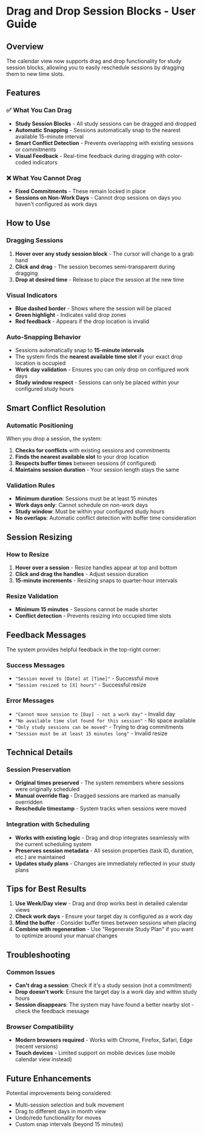 # Drag and Drop Session Blocks - User Guide

## Overview

The calendar view now supports drag and drop functionality for study session blocks, allowing you to easily reschedule sessions by dragging them to new time slots.

## Features

### ✅ What You Can Drag
- **Study Session Blocks** - All study sessions can be dragged and dropped
- **Automatic Snapping** - Sessions automatically snap to the nearest available 15-minute interval
- **Smart Conflict Detection** - Prevents overlapping with existing sessions or commitments
- **Visual Feedback** - Real-time feedback during dragging with color-coded indicators

### ❌ What You Cannot Drag
- **Fixed Commitments** - These remain locked in place
- **Sessions on Non-Work Days** - Cannot drop sessions on days you haven't configured as work days

## How to Use

### Dragging Sessions
1. **Hover over any study session block** - The cursor will change to a grab hand
2. **Click and drag** - The session becomes semi-transparent during dragging
3. **Drop at desired time** - Release to place the session at the new time

### Visual Indicators
- **Blue dashed border** - Shows where the session will be placed
- **Green highlight** - Indicates valid drop zones
- **Red feedback** - Appears if the drop location is invalid

### Auto-Snapping Behavior
- Sessions automatically snap to **15-minute intervals**
- The system finds the **nearest available time slot** if your exact drop location is occupied
- **Work day validation** - Ensures you can only drop on configured work days
- **Study window respect** - Sessions can only be placed within your configured study hours

## Smart Conflict Resolution

### Automatic Positioning
When you drop a session, the system:
1. **Checks for conflicts** with existing sessions and commitments
2. **Finds the nearest available slot** to your drop location
3. **Respects buffer times** between sessions (if configured)
4. **Maintains session duration** - Your session length stays the same

### Validation Rules
- **Minimum duration**: Sessions must be at least 15 minutes
- **Work days only**: Cannot schedule on non-work days
- **Study window**: Must be within your configured study hours
- **No overlaps**: Automatic conflict detection with buffer time consideration

## Session Resizing

### How to Resize
1. **Hover over a session** - Resize handles appear at top and bottom
2. **Click and drag the handles** - Adjust session duration
3. **15-minute increments** - Resizing snaps to quarter-hour intervals

### Resize Validation
- **Minimum 15 minutes** - Sessions cannot be made shorter
- **Conflict detection** - Prevents resizing into occupied time slots

## Feedback Messages

The system provides helpful feedback in the top-right corner:

### Success Messages
- `"Session moved to [Date] at [Time]"` - Successful move
- `"Session resized to [X] hours"` - Successful resize

### Error Messages
- `"Cannot move session to [Day] - not a work day"` - Invalid day
- `"No available time slot found for this session"` - No space available
- `"Only study sessions can be moved"` - Trying to drag commitments
- `"Session must be at least 15 minutes long"` - Invalid resize

## Technical Details

### Session Preservation
- **Original times preserved** - The system remembers where sessions were originally scheduled
- **Manual override flag** - Dragged sessions are marked as manually overridden
- **Reschedule timestamp** - System tracks when sessions were moved

### Integration with Scheduling
- **Works with existing logic** - Drag and drop integrates seamlessly with the current scheduling system
- **Preserves session metadata** - All session properties (task ID, duration, etc.) are maintained
- **Updates study plans** - Changes are immediately reflected in your study plans

## Tips for Best Results

1. **Use Week/Day view** - Drag and drop works best in detailed calendar views
2. **Check work days** - Ensure your target day is configured as a work day
3. **Mind the buffer** - Consider buffer times between sessions when placing
4. **Combine with regeneration** - Use "Regenerate Study Plan" if you want to optimize around your manual changes

## Troubleshooting

### Common Issues
- **Can't drag a session**: Check if it's a study session (not a commitment)
- **Drop doesn't work**: Ensure the target day is a work day and within study hours
- **Session disappears**: The system may have found a better nearby slot - check the feedback message

### Browser Compatibility
- **Modern browsers required** - Works with Chrome, Firefox, Safari, Edge (recent versions)
- **Touch devices** - Limited support on mobile devices (use mobile calendar view instead)

## Future Enhancements

Potential improvements being considered:
- Multi-session selection and bulk movement
- Drag to different days in month view
- Undo/redo functionality for moves
- Custom snap intervals (beyond 15 minutes)

